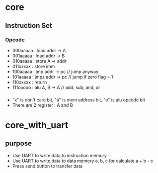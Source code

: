 # core
## Instruction Set
### Opcode 
* 000aaaaa : load addr -> A  
* 001aaaaa : load addr -> B 
* 010aaaaa : store A -> addr
* 011xxxxx : store imm
* 100aaaaa : jmp addr -> pc // jump anyway   
* 101aaaaa : jmpz addr -> pc // jump if zero flag = 1
* 110xxxxx : return        
* 111ooooo : alu A, B -> A // add, sub, and, or
### 
* "x" is don't care bit, "a" is mem address bit, "o" is alu opcode bit 
* There are 2 register : A and B 
# core_with_uart

## purpose
* Use UART to write data to instruction memory
* Use UART to write data to data memory a, b, c for calculate a + b - c
* Press send button to transfer data
